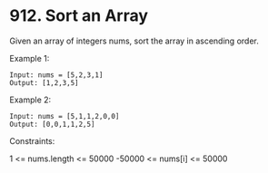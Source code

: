 # 912. Sort an Array
Given an array of integers nums, sort the array in ascending order.



Example 1:
```
Input: nums = [5,2,3,1]
Output: [1,2,3,5]
```
Example 2:
```
Input: nums = [5,1,1,2,0,0]
Output: [0,0,1,1,2,5]
```

Constraints:

1 <= nums.length <= 50000
-50000 <= nums[i] <= 50000